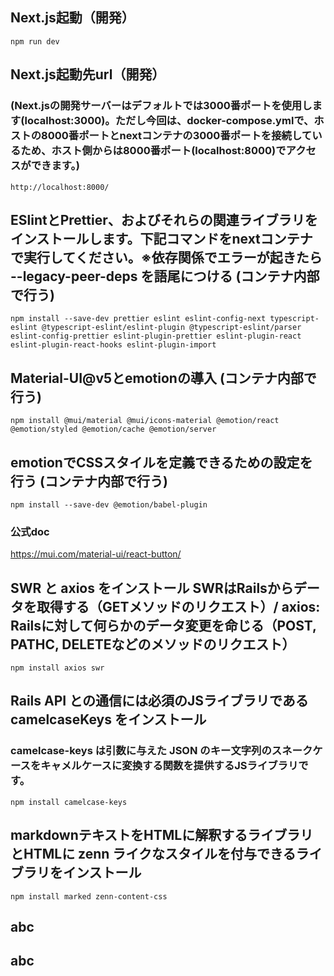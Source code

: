 ## Next.js起動（開発）
`npm run dev`

## Next.js起動先url（開発）
### (Next.jsの開発サーバーはデフォルトでは3000番ポートを使用します(localhost:3000)。ただし今回は、docker-compose.ymlで、ホストの8000番ポートとnextコンテナの3000番ポートを接続しているため、ホスト側からは8000番ポート(localhost:8000)でアクセスができます。)
`http://localhost:8000/`

## ESlintとPrettier、およびそれらの関連ライブラリをインストールします。下記コマンドをnextコンテナで実行してください。※依存関係でエラーが起きたら  --legacy-peer-deps を語尾につける (コンテナ内部で行う)
`npm install --save-dev prettier eslint eslint-config-next typescript-eslint @typescript-eslint/eslint-plugin @typescript-eslint/parser eslint-config-prettier eslint-plugin-prettier eslint-plugin-react eslint-plugin-react-hooks eslint-plugin-import`

## Material-UI@v5とemotionの導入 (コンテナ内部で行う)
`npm install @mui/material @mui/icons-material @emotion/react @emotion/styled @emotion/cache @emotion/server`

## emotionでCSSスタイルを定義できるための設定を行う (コンテナ内部で行う)
`npm install --save-dev @emotion/babel-plugin`
### 公式doc ###
https://mui.com/material-ui/react-button/

## SWR と axios をインストール SWRはRailsからデータを取得する（GETメソッドのリクエスト）/ axios: Railsに対して何らかのデータ変更を命じる（POST, PATHC, DELETEなどのメソッドのリクエスト）
`npm install axios swr`

## Rails API との通信には必須のJSライブラリである camelcaseKeys をインストール
### camelcase-keys は引数に与えた JSON のキー文字列のスネークケースをキャメルケースに変換する関数を提供するJSライブラリです。
`npm install camelcase-keys`

## markdownテキストをHTMLに解釈するライブラリとHTMLに zenn ライクなスタイルを付与できるライブラリをインストール
`npm install marked zenn-content-css`

## abc

## abc